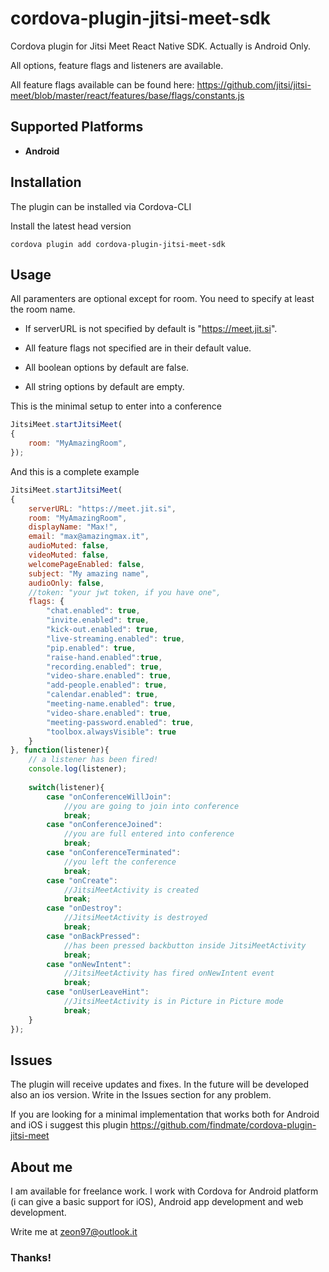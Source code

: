 # cordova-plugin-jitsi-meet-sdk
Cordova plugin for Jitsi Meet React Native SDK. Actually is Android Only.

All options, feature flags and listeners are available. 

All feature flags available can be found here: https://github.com/jitsi/jitsi-meet/blob/master/react/features/base/flags/constants.js

## Supported Platforms
- __Android__ 

## Installation
The plugin can be installed via Cordova-CLI

Install the latest head version
```
cordova plugin add cordova-plugin-jitsi-meet-sdk
```

## Usage
All paramenters are optional except for room. You need to specify at least the room name.

- If serverURL is not specified by default is "https://meet.jit.si".

- All feature flags not specified are in their default value.

- All boolean options by default are false.

- All string options by default are empty.

This is the minimal setup to enter into a conference
```js
JitsiMeet.startJitsiMeet(
{
    room: "MyAmazingRoom",
});
```


And this is a complete example
```js
JitsiMeet.startJitsiMeet(
{
    serverURL: "https://meet.jit.si",
    room: "MyAmazingRoom",
    displayName: "Max!",
    email: "max@amazingmax.it",
    audioMuted: false,
    videoMuted: false,
    welcomePageEnabled: false,
    subject: "My amazing name",
    audioOnly: false,
    //token: "your jwt token, if you have one",
    flags: {
        "chat.enabled": true,
        "invite.enabled": true,
        "kick-out.enabled": true,
        "live-streaming.enabled": true,
        "pip.enabled": true,
        "raise-hand.enabled":true,
        "recording.enabled": true,
        "video-share.enabled": true,
        "add-people.enabled": true,
        "calendar.enabled": true,
        "meeting-name.enabled": true,
        "video-share.enabled": true,
        "meeting-password.enabled": true,
        "toolbox.alwaysVisible": true
    }
}, function(listener){
    // a listener has been fired!
    console.log(listener);
    
    switch(listener){
        case "onConferenceWillJoin":
            //you are going to join into conference
            break;
        case "onConferenceJoined":
            //you are full entered into conference
            break;
        case "onConferenceTerminated":
            //you left the conference
            break;
        case "onCreate":
            //JitsiMeetActivity is created
            break;
        case "onDestroy":
            //JitsiMeetActivity is destroyed
            break;
        case "onBackPressed":
            //has been pressed backbutton inside JitsiMeetActivity
            break;
        case "onNewIntent":
            //JitsiMeetActivity has fired onNewIntent event
            break;
        case "onUserLeaveHint":
            //JitsiMeetActivity is in Picture in Picture mode
            break;
    }
});
```


## Issues
The plugin will receive updates and fixes. In the future will be developed also an ios version. Write in the Issues section for any problem.

If you are looking for a minimal implementation that works both for Android and iOS i suggest this plugin https://github.com/findmate/cordova-plugin-jitsi-meet

## About me
I am available for freelance work. I work with Cordova for Android platform (i can give a basic support for iOS), Android app development and web development.

Write me at zeon97@outlook.it

### Thanks!
